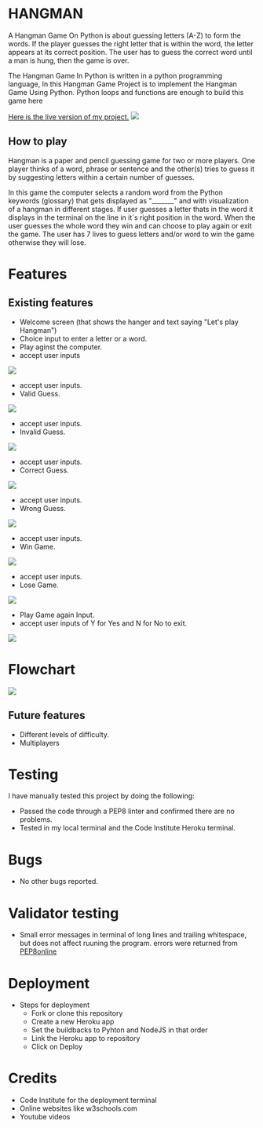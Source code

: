 # HANGMAN
A Hangman Game On Python is about guessing letters (A-Z) to form the words. If the player guesses the right letter that is within the word, the letter appears at its correct position. The user has to guess the correct word until a man is hung, then the game is over.

The Hangman Game In Python is written in a python programming language, In this Hangman Game Project is to implement the Hangman Game Using Python. Python loops and functions are enough to build this game here

[Here is the live version of my project.](https://hangman-python-keywords.herokuapp.com/)
![](assets/readme/MOCKUP.png)

## How to play
Hangman is a paper and pencil guessing game for two or more players. One player thinks of a word, phrase or sentence and the other(s) tries to guess it by suggesting letters within a certain number of guesses.

In this game the computer selects a random word from the Python keywords (glossary) that gets 
displayed as "_______" and with visualization of a hangman in different stages.
If user guesses a letter thats in the word it displays in the terminal on the line in it´s right position in the word.
When the user guesses the whole word they win and can choose to play again or exit the game.
The user has 7 lives to guess letters and/or word to win the game otherwise they will lose.

# Features
## Existing features
  * Welcome screen (that shows the hanger and text saying "Let's play Hangman")
  * Choice input to enter a letter or a word.
  * Play aginst the computer.
  * accept user inputs

![](assets/readme/welcome.png)

  * accept user inputs.
  * Valid Guess.
  
![](assets/readme/validGuess.png)

  * accept user inputs.
  * Invalid Guess.

  ![](assets/readme/invalidGuess.png)

  * accept user inputs.
  * Correct Guess.

  ![](assets/readme/correctGuess.png)

  * accept user inputs.
  * Wrong Guess.

  ![](assets/readme/wrongGuess.png) 

  * accept user inputs.
  * Win Game.

  ![](assets/readme/winGame.png)

  * accept user inputs.
  * Lose Game.

  ![](assets/readme/loseGame.png)

  * Play Game again Input.
  * accept user inputs of Y for Yes and N for No to exit.

  ![](assets/readme/playAgain.png)


# Flowchart

![](assets/readme/Flowchart.png)

## Future features
  * Different levels of difficulty.
  * Multiplayers

# Testing
I have manually tested this project by doing the following:
  * Passed the code through a PEP8 linter and confirmed there are no problems.
  * Tested in my local terminal and the Code Institute Heroku terminal.

# Bugs
  
  * No other bugs reported.

# Validator testing
  
  * Small error messages in terminal of long lines and trailing whitespace, but does not affect ruuning the program. errors were returned from [PEP8online](http://pep8online.com/)

# Deployment
  * Steps for deployment
    * Fork or clone this repository
    * Create a new Heroku app
    * Set the buildbacks to Pyhton and NodeJS in that order
    * Link the Heroku app to repository
    * Click on Deploy

# Credits
  * Code Institute for the deployment terminal
  * Online websites like w3schools.com
  * Youtube videos